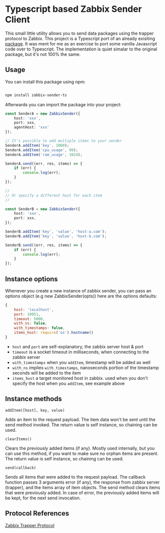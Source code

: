 # Typescript based Zabbix Sender Client

This small little utility allows you to send data packages using the trapper protocol to Zabbix. This project is a Typescript port of an already exisiting [package](https://www.npmjs.com/package/node-zabbix-sender). It was ment for me as an exercise to port some vanilla Javascript code over to Typescript. The implementation is quiet simalar to the original package, but it's not 100% the same.

## Usage

You can install this package using npm:

```bash

npm install zabbix-sender-ts

```

Afterwards you can import the package into your project:

```typescript
const SenderA = new ZabbixSender({
    host: 'xxx',
    port: xxx,
    agentHost: 'xxx'
});

// It's possible to add multiple items to your sender
SenderA.addItem('key', 1000);
SenderA.addItem('cpu_usage', 99);
SenderA.addItem('ram_usage', 1024);

SenderA.send((err, res, items) => {
    if (err) {
        console.log(err);
    }
}); 

//
// Or specify a different host for each item
//

const SenderB = new ZabbixSender({
    host: 'xxx',
    port: xxx,
});

SenderB.addItem('key', 'value', 'host-a.com');
SenderB.addItem('key', 'value', 'host-b.com');

SenderB.send((err, res, items) => {
    if (err) {
        console.log(err);
    }
}); 
```
## Instance options

Whenever you create a new instance of zabbix sender, you can pass an options object (e.g new ZabbixSender(opts)) here are the options defaults:
```javascript
{
    host: 'localhost',
    port: 10051,
    timeout: 5000,
    with_ns: false,
    with_timestamps: false,
    items_host: require('os').hostname()
}
```
- `host` and `port` are self-explanatory, the zabbix server host & port
- `timeout` is a socket timeout in milliseconds, when connecting to the zabbix server
- `with_timestamps` when you `addItem`, timestamp will be added as well
- `with_ns` implies `with_timestamps`, nanoseconds portion of the timestamp seconds will be added to the item
- `items_host` a target monitored host in zabbix. used when you don't specify the host when you `addItem`, see example above

## Instance methods

`addItem([host], key, value)`

Adds an item to the request payload. The item data won't be sent until the send method invoked. The return value is self instance, so chaining can be used.

`clearItems()`

Clears the previously added items (if any). Mostly used internally, but you can use this method, if you want to make sure no orphan items are present. The return value is self instance, so chaining can be used.

`send(callback)`

Sends all items that were added to the request payload. The callback function passes 3 arguments error (if any), the response from zabbix server (trapper), and the items array of item objects. The send method clears items that were previously added. In case of error, the previously added items will be kept, for the next send invocation.


## Protocol References
[Zabbix Trapper Protocol](https://www.zabbix.com/documentation/current/en/manual/appendix/items/trapper)